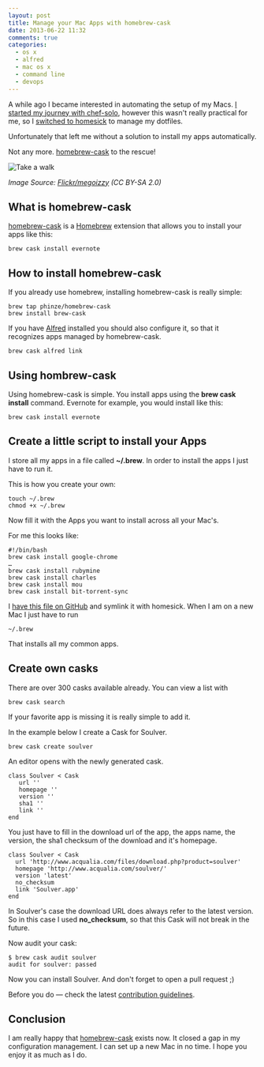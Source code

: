 ```yaml
---
layout: post
title: Manage your Mac Apps with homebrew-cask
date: 2013-06-22 11:32
comments: true
categories: 
  - os x
  - alfred
  - mac os x
  - command line
  - devops
---
```


A while ago I became interested in automating the setup of my Macs. [I started my journey with chef-solo][2], however this wasn't really practical for me, so I [switched to homesick][3] to manage my dotfiles.

Unfortunately that left me without a solution to install my apps automatically.

Not any more. [homebrew-cask][4] to the rescue!

![Take a walk](/images/uploads/2013-06/casks.jpg)

_Image Source: [Flickr/megoizzy][8] (CC BY-SA 2.0)_

## What is homebrew-cask

[homebrew-cask][4] is a [Homebrew][5] extension that allows you to install your apps like this:

    brew cask install evernote
    
## How to install homebrew-cask

If you already use homebrew, installing homebrew-cask is really simple:

    brew tap phinze/homebrew-cask
    brew install brew-cask

If you have [Alfred][6] installed you should also configure it, so that it recognizes apps managed by homebrew-cask.

    brew cask alfred link
    
## Using hombrew-cask

Using homebrew-cask is simple. You install apps using the __brew cask install__ command.  Evernote for example, you would install like this:

    brew cask install evernote

## Create a little script to install your Apps

I store all my apps in a file called __~/.brew__. In order to install the apps I just have to run it.

This is how you create your own:

    touch ~/.brew
    chmod +x ~/.brew
    
Now fill it with the Apps you want to install across all your Mac's. 

For me this looks like:

```
#!/bin/bash
brew cask install google-chrome
…
brew cask install rubymine
brew cask install charles
brew cask install mou
brew cask install bit-torrent-sync
```

I [have this file on GitHub][7] and symlink it with homesick. When I am on a new Mac I just have to run

    ~/.brew
    
That installs all my common apps.
 
## Create own casks

There are over 300 casks available already. You can view a list with

    brew cask search
    
If your favorite app is missing it is really simple to add it.

In the example below I create a Cask for Soulver.

    brew cask create soulver
    
An editor opens with the newly generated cask.

``` 
class Soulver < Cask
   url ''
   homepage ''
   version ''
   sha1 ''
   link ''
end
```

You just have to fill in the download url of the app, the apps name, the version, the sha1 checksum of the download and it's homepage.

``` 
class Soulver < Cask
  url 'http://www.acqualia.com/files/download.php?product=soulver'
  homepage 'http://www.acqualia.com/soulver/'
  version 'latest'
  no_checksum
  link 'Soulver.app'
end
```
In Soulver's case the download URL does always refer to the latest version. So in this case I used __no_checksum__, so that this Cask will not break in the future.

 Now audit your cask:
 
    $ brew cask audit soulver
    audit for soulver: passed

Now you can install Soulver. And don't forget to open a pull request ;)

Before you do — check the latest [contribution guidelines][1].

## Conclusion

I am really happy that [homebrew-cask][4] exists now. It closed a gap in my configuration management. I can set up a new Mac in no time. I hope you enjoy it as much as I do.

[1]: https://github.com/phinze/homebrew-cask/blob/master/CONTRIBUTING.md
[2]: https://mug.im/blog/2012/10/01/how-to-setup-your-mac-automatically-with-chef/
[3]: https://mug.im/blog/2013/01/22/manage-and-share-your-dotfiles-with-homesick/
[4]: https://github.com/phinze/homebrew-cask
[5]: https://github.com/mxcl/homebrew
[6]: http://www.alfredapp.com/
[7]: https://github.com/shostakovich/dotfiles/blob/master/home/.brew
[8]: http://www.flickr.com/photos/megoizzy/
